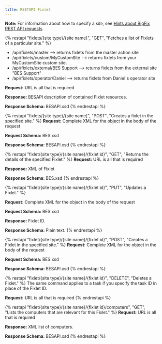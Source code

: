 ```yaml
---
title: RESTAPI Fixlet
---
```

**Note:** For information about how to specify a *site*, see <a href="../restapi_request_new.html">Hints about BigFix REST API requests</a>.

{% restapi "fixlets/{site type}/{site name}", "GET", "Fetches a list of Fixlets of a particular site." %}
 - /api/fixlets/master --> returns fixlets from the master action site
 - /api/fixlets/custom/MyCustomSite --> returns fixlets from your MyCustomSite custom site.
 - /api/fixlets/external/BES Support --> returns fixlets from the external site "BES Support"
 - /api/fixlets/operator/Daniel --> returns fixlets from Daniel's operator site
 
**Request:** URL is all that is required

**Response:** BESAPI description of contained Fixlet resources.

**Response Schema:** BESAPI.xsd
{% endrestapi %}

{% restapi "fixlets/{site type}/{site name}", "POST", "Creates a fixlet in the specified site." %}
**Request:** Complete XML for the object in the body of the request

**Request Schema:** BES.xsd

**Response Schema:** BESAPI.xsd
{% endrestapi %}

{% restapi "fixlet/{site type}/{site name}/{fixlet id}", "GET", "Returns the details of the specified Fixlet." %}
**Request:** URL is all that is required 

**Response:** XML of Fixlet

**Response Schema:** BES.xsd
{% endrestapi %}

{% restapi "fixlet/{site type}/{site name}/{fixlet id}", "PUT", "Updates a Fixlet." %}

**Request:** Complete XML for the object in the body of the request

**Request Schema:** BES.xsd

**Response:** Fixlet ID.

**Response Schema:** Plain text.
{% endrestapi %}

{% restapi "fixlet/{site type}/{site name}/{fixlet id}", "POST", "Creates a Fixlet in the specified site." %}
**Request:** Complete XML for the object in the body of the request

**Request Schema:** BES.xsd

**Response Schema:** BESAPI.xsd
{% endrestapi %}

{% restapi "fixlet/{site type}/{site name}/{fixlet id}", "DELETE", "Deletes a Fixlet." %}
The same command applies to a task if you specify the task ID in place of the Fixlet ID.

**Request:** URL is all that is required
{% endrestapi %}

{% restapi "fixlet/{site type}/{site name}/{fixlet id}/computers", "GET", "Lists the computers that are relevant for this Fixlet." %}
**Request:** URL is all that is required

**Response:** XML  list of computers.
	
**Response Schema:** BESAPI.xsd
{% endrestapi %}
